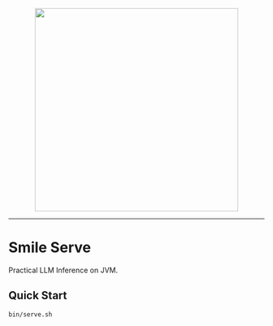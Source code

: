 <p align="center">
  <img src="https://github.com/haifengl/smile/blob/main/serve/llama.jpg" width="400"/>
</p>

---


# Smile Serve

Practical LLM Inference on JVM.

## Quick Start

```bash
bin/serve.sh
```
